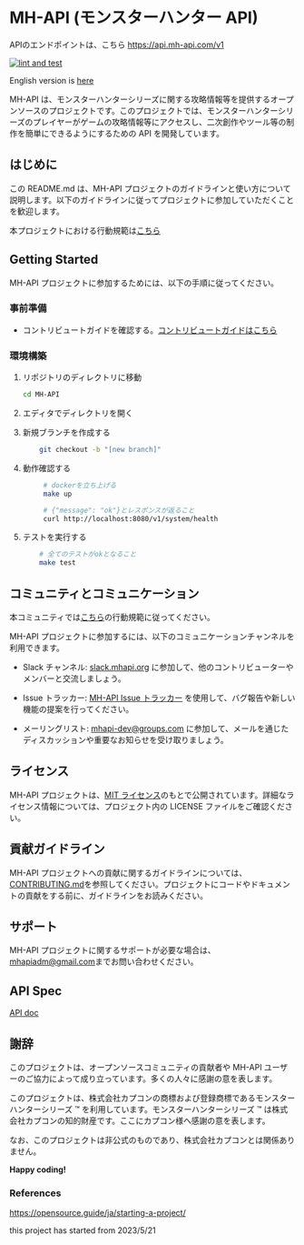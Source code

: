 # MH-API (モンスターハンター API)

APIのエンドポイントは、こちら
https://api.mh-api.com/v1

[![lint and test](https://github.com/o-ga09/MH-API/actions/workflows/lint_and_test.yml/badge.svg)](https://github.com/o-ga09/MH-API/actions/workflows/lint_and_test.yml)

English version is [here](./README_EN.md)

MH-API は、モンスターハンターシリーズに関する攻略情報等を提供するオープンソースのプロジェクトです。このプロジェクトでは、モンスターハンターシリーズのプレイヤーがゲームの攻略情報等にアクセスし、二次創作やツール等の制作を簡単にできるようにするための API を開発しています。

## はじめに

この README.md は、MH-API プロジェクトのガイドラインと使い方について説明します。以下のガイドラインに従ってプロジェクトに参加していただくことを歓迎します。

本プロジェクトにおける行動規範は[こちら](./CODE_OF_CONDUCT_JA.md)

## Getting Started

MH-API プロジェクトに参加するためには、以下の手順に従ってください。

### 事前準備

- コントリビュートガイドを確認する。[コントリビュートガイドはこちら](./CONTRIBUTING_JA.md)

### 環境構築

1. リポジトリのディレクトリに移動

   ```bash
   cd MH-API
   ```

2. エディタでディレクトリを開く
3. 新規ブランチを作成する

   ```bash
       git checkout -b "[new branch]"
   ```

4. 動作確認する

   ```bash
        # dockerを立ち上げる
        make up

        # {"message": "ok"}とレスポンスが返ること
        curl http://localhost:8080/v1/system/health
   ```

5. テストを実行する

   ```bash
       # 全てのテストがokとなること
       make test
   ```

## コミュニティとコミュニケーション

本コミュニティでは[こちら](./CODE_OF_CONDUCT_JA.md)の行動規範に従ってください。

MH-API プロジェクトに参加するには、以下のコミュニケーションチャンネルを利用できます。

- Slack チャンネル: [slack.mhapi.org](https://mh-api.slack.com) に参加して、他のコントリビューターやメンバーと交流しましょう。

- Issue トラッカー: [MH-API Issue トラッカー](https://github.com/o-ga09/MH-API/issues) を使用して、バグ報告や新しい機能の提案を行ってください。

- メーリングリスト: [mhapi-dev@groups.com](mailto:mhapiadm@gmail.com) に参加して、メールを通じたディスカッションや重要なお知らせを受け取りましょう。

## ライセンス

MH-API プロジェクトは、[MIT ライセンス](https://opensource.org/licenses/MIT)のもとで公開されています。詳細なライセンス情報については、プロジェクト内の LICENSE ファイルをご確認ください。

## 貢献ガイドライン

MH-API プロジェクトへの貢献に関するガイドラインについては、[CONTRIBUTING.md](./CONTRIBUTING_JA.md)を参照してください。プロジェクトにコードやドキュメントの貢献をする前に、ガイドラインをお読みください。

## サポート

MH-API プロジェクトに関するサポートが必要な場合は、[mhapiadm@gmail.com](mailto:mhapiadm@gmail.com)までお問い合わせください。

## API Spec

[API doc](https://o-ga09.github.io/MH-API/spec.html)

## 謝辞

このプロジェクトは、オープンソースコミュニティの貢献者や MH-API ユーザーのご協力によって成り立っています。多くの人々に感謝の意を表します。

<!-- プロジェクトの詳細や最新情報については、[MH-API公式ウェブサイト](https://mhapi.org)をご覧ください。 -->

このプロジェクトは、株式会社カプコンの商標および登録商標であるモンスターハンターシリーズ ™ を利用しています。モンスターハンターシリーズ ™ は株式会社カプコンの知的財産です。ここにカプコン様へ感謝の意を表します。

なお、このプロジェクトは非公式のものであり、株式会社カプコンとは関係ありません。

**Happy coding!**

### References

<https://opensource.guide/ja/starting-a-project/>

this project has started from 2023/5/21
